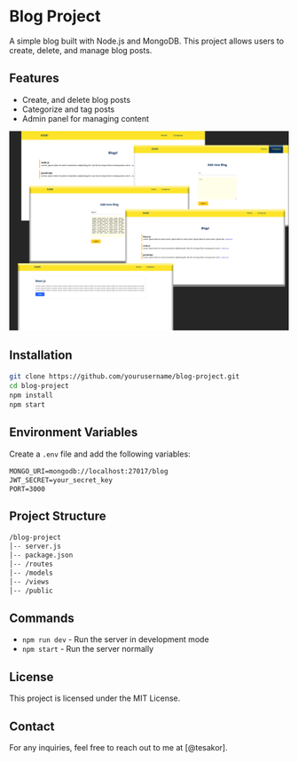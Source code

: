 # Blog Project

A simple blog built with Node.js and MongoDB. This project allows users to create, delete, and manage blog posts.

## Features
- Create, and delete blog posts
- Categorize and tag posts
- Admin panel for managing content

![blog Guide](show.png)

## Installation
```bash
git clone https://github.com/yourusername/blog-project.git
cd blog-project
npm install
npm start
```

## Environment Variables
Create a `.env` file and add the following variables:
```env
MONGO_URI=mongodb://localhost:27017/blog
JWT_SECRET=your_secret_key
PORT=3000
```

## Project Structure
```
/blog-project
│-- server.js
│-- package.json
│-- /routes
│-- /models
│-- /views
│-- /public
```

## Commands
- `npm run dev` - Run the server in development mode
- `npm start` - Run the server normally

## License
This project is licensed under the MIT License.

## Contact
For any inquiries, feel free to reach out to me at [@tesakor].
